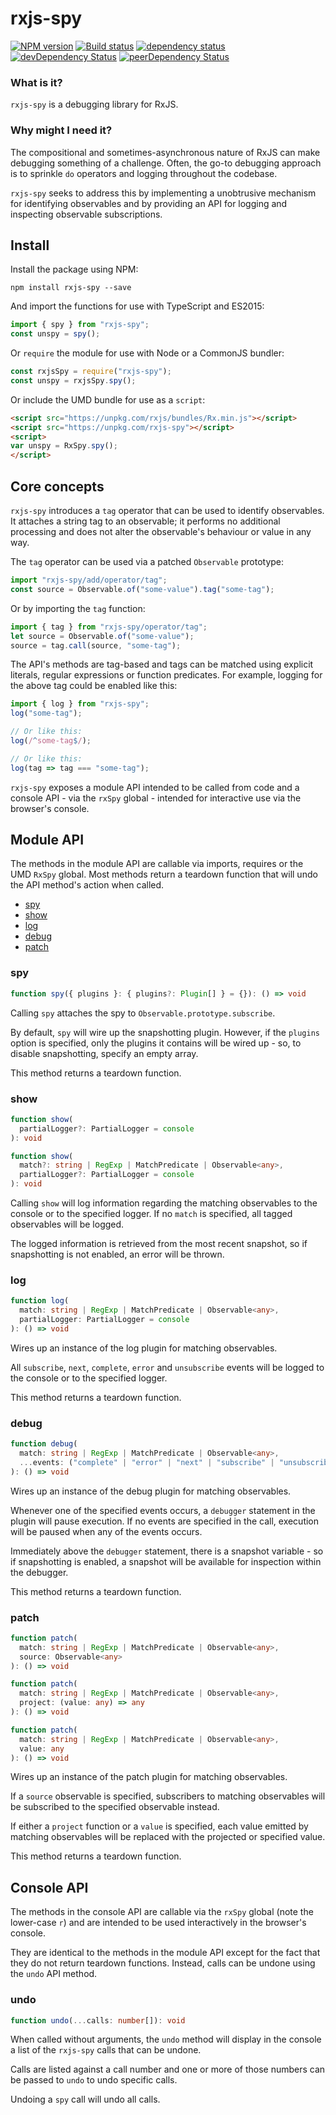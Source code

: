 # rxjs-spy

[![NPM version](https://img.shields.io/npm/v/rxjs-spy.svg)](https://www.npmjs.com/package/rxjs-spy)
[![Build status](https://img.shields.io/travis/cartant/rxjs-spy.svg)](http://travis-ci.org/cartant/rxjs-spy)
[![dependency status](https://img.shields.io/david/cartant/rxjs-spy.svg)](https://david-dm.org/cartant/rxjs-spy)
[![devDependency Status](https://img.shields.io/david/dev/cartant/rxjs-spy.svg)](https://david-dm.org/cartant/rxjs-spy#info=devDependencies)
[![peerDependency Status](https://img.shields.io/david/peer/cartant/rxjs-spy.svg)](https://david-dm.org/cartant/rxjs-spy#info=peerDependencies)

### What is it?

`rxjs-spy` is a debugging library for RxJS.

### Why might I need it?

The compositional and sometimes-asynchronous nature of RxJS can make debugging something of a challenge. Often, the go-to debugging approach is to sprinkle `do` operators and logging throughout the codebase.

`rxjs-spy` seeks to address this by implementing a unobtrusive mechanism for identifying observables and by providing an API for logging and inspecting observable subscriptions.

## Install

Install the package using NPM:

```
npm install rxjs-spy --save
```

And import the functions for use with TypeScript and ES2015:

```js
import { spy } from "rxjs-spy";
const unspy = spy();
```

Or `require` the module for use with Node or a CommonJS bundler:

```js
const rxjsSpy = require("rxjs-spy");
const unspy = rxjsSpy.spy();
```

Or include the UMD bundle for use as a `script`:

```html
<script src="https://unpkg.com/rxjs/bundles/Rx.min.js"></script>
<script src="https://unpkg.com/rxjs-spy"></script>
<script>
var unspy = RxSpy.spy();
</script>
```

## Core concepts

`rxjs-spy` introduces a `tag` operator that can be used to identify observables. It attaches a string tag to an observable; it performs no additional processing and does not alter the observable's behaviour or value in any way.

The `tag` operator can be used via a patched `Observable` prototype:

```js
import "rxjs-spy/add/operator/tag";
const source = Observable.of("some-value").tag("some-tag");
```

Or by importing the `tag` function:

```js
import { tag } from "rxjs-spy/operator/tag";
let source = Observable.of("some-value");
source = tag.call(source, "some-tag");
```

The API's methods are tag-based and tags can be matched using explicit literals, regular expressions or function predicates. For example, logging for the above tag could be enabled like this:

```js
import { log } from "rxjs-spy";
log("some-tag");

// Or like this:
log(/^some-tag$/);

// Or like this:
log(tag => tag === "some-tag");
```

`rxjs-spy` exposes a module API intended to be called from code and a console API - via the `rxSpy` global - intended for interactive use via the browser's console.

## Module API

The methods in the module API are callable via imports, requires or the UMD `RxSpy` global. Most methods return a teardown function that will undo the API method's action when called.

* [spy](#module-spy)
* [show](#module-show)
* [log](#module-log)
* [debug](#module-debug)
* [patch](#module-patch)

<a name="module-spy"></a>

### spy

```ts
function spy({ plugins }: { plugins?: Plugin[] } = {}): () => void
```

Calling `spy` attaches the spy to `Observable.prototype.subscribe`.

By default, `spy` will wire up the snapshotting plugin. However, if the `plugins` option is specified, only the plugins it contains will be wired up - so, to disable snapshotting, specify an empty array.

This method returns a teardown function.

<a name="module-show"></a>

### show

```ts
function show(
  partialLogger?: PartialLogger = console
): void

function show(
  match?: string | RegExp | MatchPredicate | Observable<any>,
  partialLogger?: PartialLogger = console
): void
```

Calling `show` will log information regarding the matching observables to the console or to the specified logger. If no `match` is specified, all tagged observables will be logged.

The logged information is retrieved from the most recent snapshot, so if snapshotting is not enabled, an error will be thrown.

<a name="module-log"></a>

### log

```ts
function log(
  match: string | RegExp | MatchPredicate | Observable<any>,
  partialLogger: PartialLogger = console
): () => void
```

Wires up an instance of the log plugin for matching observables.

All `subscribe`, `next`, `complete`, `error` and `unsubscribe` events will be logged to the console or to the specified logger.

This method returns a teardown function.

<a name="module-debug"></a>

### debug

```ts
function debug(
  match: string | RegExp | MatchPredicate | Observable<any>,
  ...events: ("complete" | "error" | "next" | "subscribe" | "unsubscribe")[]
): () => void
```

Wires up an instance of the debug plugin for matching observables.

Whenever one of the specified events occurs, a `debugger` statement in the plugin will pause execution. If no events are specified in the call, execution will be paused when any of the events occurs.

Immediately above the `debugger` statement, there is a snapshot variable - so if snapshotting is enabled, a snapshot will be available for inspection within the debugger.

This method returns a teardown function.

<a name="module-patch"></a>

### patch

```ts
function patch(
  match: string | RegExp | MatchPredicate | Observable<any>,
  source: Observable<any>
): () => void

function patch(
  match: string | RegExp | MatchPredicate | Observable<any>,
  project: (value: any) => any
): () => void

function patch(
  match: string | RegExp | MatchPredicate | Observable<any>,
  value: any
): () => void
```

Wires up an instance of the patch plugin for matching observables.

If a `source` observable is specified, subscribers to matching observables will be subscribed to the specified observable instead.

If either a `project` function or a `value` is specified, each value emitted by matching observables will be replaced with the projected or specified value.

This method returns a teardown function.

## Console API

The methods in the console API are callable via the `rxSpy` global (note the lower-case `r`) and are intended to be used interactively in the browser's console.

They are identical to the methods in the module API except for the fact that they do not return teardown functions. Instead, calls can be undone using the `undo` API method.

<a name="console-undo"></a>

### undo

```ts
function undo(...calls: number[]): void
```

When called without arguments, the `undo` method will display in the console a list of the `rxjs-spy` calls that can be undone.

Calls are listed against a call number and one or more of those numbers can be passed to `undo` to undo specific calls.

Undoing a `spy` call will undo all calls.